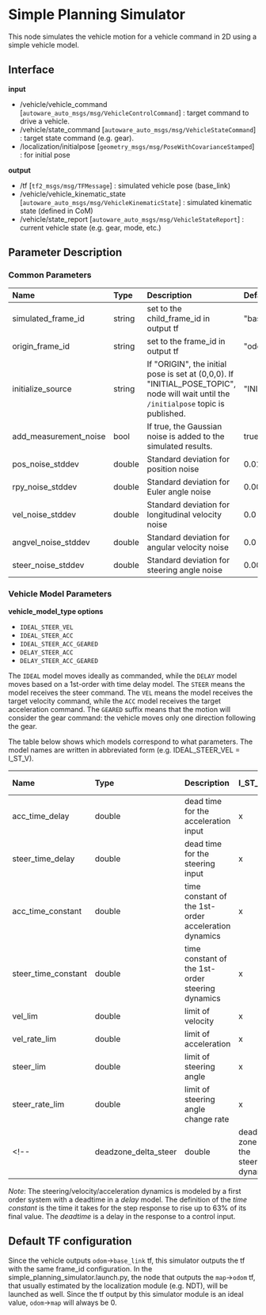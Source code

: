 # Simple Planning Simulator
This node simulates the vehicle motion for a vehicle command in 2D using a simple vehicle model.

## Interface

**input**
 - /vehicle/vehicle_command [`autoware_auto_msgs/msg/VehicleControlCommand`] : target command to drive a vehicle.
 - /vehicle/state_command [`autoware_auto_msgs/msg/VehicleStateCommand`] : target state command (e.g. gear).
 - /localization/initialpose [`geometry_msgs/msg/PoseWithCovarianceStamped`] : for initial pose

**output**
 - /tf [`tf2_msgs/msg/TFMessage`] : simulated vehicle pose (base_link)
 - /vehicle/vehicle_kinematic_state [`autoware_auto_msgs/msg/VehicleKinematicState`] : simulated kinematic state (defined in CoM)
 - /vehicle/state_report [`autoware_auto_msgs/msg/VehicleStateReport`] : current vehicle state (e.g. gear, mode, etc.)



## Parameter Description

### Common Parameters

|Name|Type|Description|Default value|
|:---|:---|:---|:---|
|simulated_frame_id     | string | set to the child_frame_id in output tf |"base_link"|
|origin_frame_id        | string | set to the frame_id in output tf |"odom"|
|initialize_source      | string | If "ORIGIN", the initial pose is set at (0,0,0). If "INITIAL_POSE_TOPIC", node will wait until the `/initialpose` topic is published. | "INITIAL_POSE_TOPIC" | "INITIAL_POSE_TOPIC" |
|add_measurement_noise  | bool | If true, the Gaussian noise is added to the simulated results.| true|
|pos_noise_stddev       | double | Standard deviation for position noise   |  0.01|
|rpy_noise_stddev       | double | Standard deviation for Euler angle noise|  0.0001|
|vel_noise_stddev       | double | Standard deviation for longitudinal velocity noise |  0.0|
|angvel_noise_stddev    | double | Standard deviation for angular velocity noise| 0.0|
|steer_noise_stddev     | double | Standard deviation for steering angle noise|  0.0001|


### Vehicle Model Parameters


**vehicle_model_type options**

 - `IDEAL_STEER_VEL`
 - `IDEAL_STEER_ACC`
 - `IDEAL_STEER_ACC_GEARED`
 - `DELAY_STEER_ACC`
 - `DELAY_STEER_ACC_GEARED`

The `IDEAL` model moves ideally as commanded, while the `DELAY` model moves based on a 1st-order with time delay model. The `STEER` means the model receives the steer command. The `VEL` means the model receives the target velocity command, while the `ACC` model receives the target acceleration command. The `GEARED` suffix means that the motion will consider the gear command: the vehicle moves only one direction following the gear.

The table below shows which models correspond to what parameters. The model names are written in abbreviated form (e.g. IDEAL_STEER_VEL = I_ST_V).


|Name|Type|Description|I_ST_V|I_ST_A|I_ST_A_G|D_ST_A|D_ST_A_G|Default value| unit |
|:---|:---|:---|:---|:---|:---|:---|:---|:---|:---|
|acc_time_delay         | double | dead time for the acceleration input                     | x | x | x | o | o | 0.1 | [s] |
|steer_time_delay       | double | dead time for the steering input                         | x | x | x | o | o | 0.24| [s] |
|acc_time_constant      | double | time constant of the 1st-order acceleration dynamics     | x | x | x | o | o | 0.1 | [s] |
|steer_time_constant    | double | time constant of the 1st-order steering dynamics         | x | x | x | o | o | 0.27| [s] |
|vel_lim                | double | limit of velocity                                        | x | x | x | o | o | 50.0| [m/s] |
|vel_rate_lim           | double | limit of acceleration                                    | x | x | x | o | o | 7.0 | [m/ss] |
|steer_lim              | double | limit of steering angle                                  | x | x | x | o | o | 1.0 | [rad] |
|steer_rate_lim         | double | limit of steering angle change rate                      | x | x | x | o | o | 5.0 | [rad/s] |
<!-- |deadzone_delta_steer   | double | dead zone for the steering dynamics                      | x | x | x | o | o | 0.0 | [rad] | -->


*Note*: The steering/velocity/acceleration dynamics is modeled by a first order system with a deadtime in a *delay* model. The definition of the *time constant* is the time it takes for the step response to rise up to 63% of its final value. The *deadtime* is a delay in the response to a control input.


## Default TF configuration

Since the vehicle outputs `odom`->`base_link` tf, this simulator outputs the tf with the same frame_id configuration.
In the simple_planning_simulator.launch.py, the node that outputs the `map`->`odom` tf, that usually estimated by the localization module (e.g. NDT), will be launched as well. Since the tf output by this simulator module is an ideal value, `odom`->`map` will always be 0.
